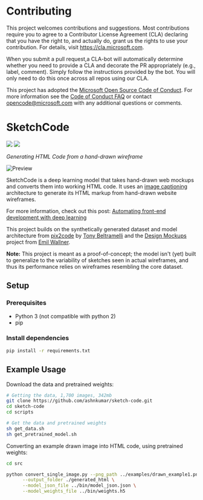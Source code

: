 
# Contributing

This project welcomes contributions and suggestions.  Most contributions require you to agree to a
Contributor License Agreement (CLA) declaring that you have the right to, and actually do, grant us
the  rights to use your contribution. For details, visit https://cla.microsoft.com.

When you submit a pull request,a CLA-bot will automatically determine whether you need to provide
a CLA and decorate the PR appropriately (e.g., label, comment). Simply follow the instructions
provided by the bot. You will only need to do this once across all repos using  our  CLA.

This project has adopted the [Microsoft Open Source Code of Conduct](https://opensource.microsoft.com/codeofconduct/).
For more information see the [Code of Conduct FAQ](https://opensource.microsoft.com/codeofconduct/faq/) or
contact [opencode@microsoft.com](mailto:opencode@microsoft.com) with any additional questions or comments.

# SketchCode

![](https://img.shields.io/badge/python-3-brightgreen.svg) ![](https://img.shields.io/badge/tensorflow-1.1.0-orange.svg)

*Generating HTML Code from a hand-drawn wireframe*

![Preview](https://github.com/ashnkumar/sketch-code/blob/master/header_image.png)

SketchCode is a deep learning model that takes hand-drawn web mockups and converts them into working HTML code. It uses an [image captioning](https://towardsdatascience.com/image-captioning-in-deep-learning-9cd23fb4d8d2) architecture to generate its HTML markup from hand-drawn website wireframes.

For more information, check out this post: [Automating front-end development with deep learning](https://blog.insightdatascience.com/automated-front-end-development-using-deep-learning-3169dd086e82)

This project builds on the synthetically generated dataset and model architecture from [pix2code](https://github.com/tonybeltramelli/pix2code) by [Tony Beltramelli](https://github.com/tonybeltramelli) and the [Design Mockups](https://github.com/emilwallner/Screenshot-to-code-in-Keras) project from [Emil Wallner](https://github.com/emilwallner).

<b>Note:</b> This project is meant as a proof-of-concept; the model isn't (yet) built to generalize to the variability of sketches seen in actual wireframes, and thus its performance relies on wireframes resembling the core dataset.

## Setup
### Prerequisites

- Python 3 (not compatible with python 2)
- pip

### Install dependencies

```sh
pip install -r requirements.txt
```
## Example Usage

Download the data and pretrained weights:
```sh
# Getting the data, 1,700 images, 342mb
git clone https://github.com/ashnkumar/sketch-code.git
cd sketch-code
cd scripts

# Get the data and pretrained weights
sh get_data.sh
sh get_pretrained_model.sh
```

Converting an example drawn image into HTML code, using pretrained weights:
```sh
cd src

python convert_single_image.py --png_path ../examples/drawn_example1.png \
      --output_folder ./generated_html \
      --model_json_file ../bin/model_json.json \
      --model_weights_file ../bin/weights.h5
```
